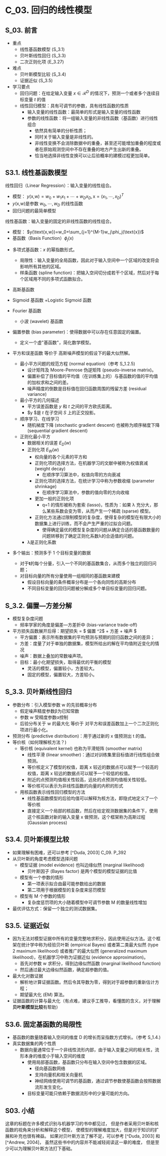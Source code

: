 # C_03. 回归的线性模型

## S_03. 前言

* 重点
  * 线性基函数模型 (S_3.1)
  * 贝叶斯线性回归 (S_3.3)
  * 二次正则化项 (E_3.27)
* 难点
  * 贝叶斯模型比较 (S_3.4)
  * 证据近似 (S_3.5)
* 学习要点
  * 回归问题：在给定输入变量 $x\in\mathcal{R}^D$ 的情况下，预测一个或者多个连续目标变量 *t* 的值
  * 线性回归模型：具有可调节的参数，具有线性函数的性质
    * 输入变量的线性函数：最简单的形式是输入变量的线性函数
    * 参数的线性函数：将一组输入变量的非线性函数（基函数）进行线性组合
      * 依然具有简单的分析性质；
      * 同时关于输入变量是非线性的。
      * 非线性变换不会消除数据中的重叠，甚至还可能增加重叠的程度或者在原始观测空间中不存在重叠的地方产生出新的重叠。<!--ToDo-->
      * 恰当地选择非线性变换可以让后验概率的建模过程更加简单。

## S3.1. 线性基函数模型

线性回归（Linear Regression）：输入变量的线性组合。

- 模型： $y(\text{x,w})=w_0+w_1 x_1+\cdots+w_Dx_D,\text{x}=(x_1,\cdots,x_D)^T$
- $y(\text{x,w})$是参数 $w_0,\cdots,w_D$ 的线性函数
- 回归问题的最简单模型

线性基函数：输入变量的固定的非线性函数的线性组合。

- 模型： $y(\text{x,w})=w_0+\sum_{j=1}^{M-1}w_j\phi_j(\text{x})$
- 基函数（Basis Function）$\phi_j(\text{x})$

* 多项式基函数：$x$ 的幂指数形式。
  * 局限性：输入变量的全局函数，因此对于输入空间中一个区域的改变将会影响所有其他的区域。
  * 样条函数 (spline function)：把输入空间切分成若干个区域，然后对于每个区域用不同的多项式函数拟合。
* 高斯基函数
* Sigmoid 基函数 +Logistic Sigmoid 函数
* Fourier 基函数
  * 小波 (wavelet) 基函数

* 偏置参数 (bias parameter)：使得数据中可以存在任意固定的偏置。
  * 定义一个虚"基函数"，简化数学模型。

* 平方和误差函数 等价于 高斯噪声模型的假设下的最大似然解。
  * 最小平方问题的规范方程 (normal equation)（参考 S_1.2.5)
    * 设计矩阵及 Moore-Penrose 伪逆矩阵 (pseudo-inverse matrix)。
    * 偏置补偿了目标值的平均值（在训练集上的）与基函数的值的平均值的加权求和之间的差。
    * 噪声精度的倒数是目标值在回归函数周围的残留方差 (residual variance)
  * 最小平方的几何描述
    * 平方误差函数是 $y$ 和 $t$ 之间的平方欧氏距离。
    * $y $是 $t$ 在子空间 $S$ 上的正交投影。
  * 顺序学习、在线学习
    * 随机梯度下降 (stochastic gradient descent) 也被称为顺序梯度下降 (sequential gradient descent)
  * 正则化最小平方
    * 数据相关的误差 $E_D(w)$
    * 正则化项 $E_W(w)$
      * 权向量的各个元素的平方和
      * 正则化项的选择方法，在机器学习的文献中被称为权值衰减 (weight decay)
        * 在顺序学习算法中，权值向零的方向衰减
      * 正则化项的选择方法，在统计学习中称为参数收缩 (parameter shrinkage)
        * 在顺序学习算法中，参数的值向零的方向收缩
      * 更加一般的正则化项
        * q=1 的情形被称为套索 (lasso)，性质为：如果 λ 充分大，那么某些系数会变为零，从而产生一个稀疏 (sparse) 模型。
      * 正则化方法通过限制模型的复杂度，使得复杂的模型在有限大小的数据集上进行训练，而不会产生严重的过拟合问题。
        * 使得确定最优的模型复杂度的问题从确定合适的基函数数量的问题转移到了确定正则化系数λ的合适值的问题。
    * λ是正则化系数
* 多个输出：预测多于 1 个目标变量的数据
  * 对于**t**的每个分量，引入一个不同的基函数集合，从而多个独立的回归问题；
  * 对目标向量的所有分量使用一组相同的基函数来建模
    * 假设目标向量的条件概率分布是一个各向同性的高斯分布
    * 不同目标变量的回归问题被分解成多个单目标变量的回归问题。

## S_3.2. 偏置—方差分解

* 模型复杂度问题
  * 频率学家的角度是偏差—方差折中 (bias-variance trade-off)
* 平方损失函数展开后得：期望损失 = $ 偏置 ^2$ + 方差 + 噪声 $
  * 平方偏置：表示所有数据集的平均预测与预期的回归函数之间的差异；
  * 方差：度量了对于单独的数据集，模型所给出的解在平均值附近变化的情况
  * 噪声：数据上叠加的常数噪声项。
  * 目标：最小化期望损失，取得最优的平衡的模型
    * 灵活的模型，偏置较小，方差较大。
    * 固定的模型，偏置较大，方差较小。

## S_3.3. 贝叶斯线性回归

* 参数分布：引入模型参数 w 的先验概率分布
  * 假定噪声精度参数β为已知常数
  * 参数 w 受精度参数α控制
  * 后验分布关于 w 的最大化 等价于 对平方和误差函数加上一个二次正则化项进行最小化。
* 预测分布 (predictive distribution)：用于通过新的 x 值预测出 t 的值。
* 等价核（如何理解核方法？)
  * 等价核 (equivalent kernel) 也称为平滑矩阵 (smoother matrix)
    * 线性平滑 (linear smoother)：通过对训练集里目标值进行线性组合做预测。
    * 等价核定义了模型的权值，距离 x 较近的数据点可以赋予一个较高的权值，距离 x 较远的数据点可以赋予一个较低的权值。
    * 附近的点预测均值相关性较高，远处的点预测均值相关性较低。
    * 等价核可以表示为非线性函数的向量的内积的形式
  * 用核函数表示线性回归模型的方法
    * 线性基函数模型的后验均值可以解释为核方法，即隐式地定义了一个等价核
    * 直接定义一个局部的核函数，然后在给定观测数据集的条件下，使用这个核函数对新的输入变量 x 做预测，这个框架称为高斯过程 (Gaussian process)

## S3.4. **贝叶斯模型比较**

* 如果理解有困难，还可以参考 [^Duda, 2003] C_09. P_392
* 从贝叶斯的角度考虑模型选择问题
  * 模型证据 (model evidence) 也叫边缘似然 (marginal likelihood)
    * 贝叶斯因子 (Bayes factor) 是两个模型的模型证据的比值
  * 模型有一个参数的情形
    * 第一项表示拟合由最可能参数给出的数据
    * 第二项用于根据模型的复杂度来惩罚模型
  * 模型有 M 个参数的情形
    * 复杂度惩罚项的大小随着模型中可调节参数 M 的数量线性增加
* 最优评估方式：保留一个独立的测试数据集。

## S3.5. 证据近似

* 因为无法对模型证据中所有的变量完整地求积分，因此使用近似方法。这个框架在统计学中称为经验贝叶斯 (empirical Bayes) 或者第二类最大似然 (type 2 maximum likelihood) 或者推广的最大似然 (generalized maximum likelihood)，在机器学习中称为证据近似 (evidence approximation)。
  * 首先对参数 w 求积分，得到边缘似然函数 (marginal likelihood function)
  * 然后通过最大边缘似然函数，确定超参数的值。
* 最大化对数证据
  * 解析地计算证据函数。然后令其导数为零，得到对于超参数的重新估计方程；
  * 期望最大化 (EM) 算法。
* 证据函数的计算与最大化（有点难，建议手工推导，看懂图的含义，对于理解**贝叶斯模型比较**有帮助）

## S3.6. 固定基函数的局限性

* 基函数的数量随着输入空间的维度 D 的增长而呈指数方式增长。（参考 S_1.4.)
* 真实数据集的两个性质
  * 数据向量通常位于一个非线性流形内部，由于输入变量之间的相关性，流形本身的维度小于输入空间的维度
    * 使用局部基函数，基函数只分布在输入空间中包含数据的区域。
      * 径向基函数网络
      * 支持向量机和相关向量机
      * 神经网络使用可调节的基函数，通过调节参数使基函数会按照数据流形发生变化。
    * 目标变量可能只依赖于数据流形中的少量可能的方向。

## S03. 小结

这章的标题在许多模式识别与机器学习的书中都见过，
但是作者采用贝叶斯和核函数的视角来分析和解释这个模型，
使模型的理解难度加大，但是对于知识的扩展和补充也很有裨益。
如果对贝叶斯方法了解不足，可以参考 [^Duda, 2003] 和 [^Andrew, 2004]，
虽然这些书中的内容并不能减轻阅读这一章的难度，
但是至少可以为理解贝叶斯方法打下基础。
